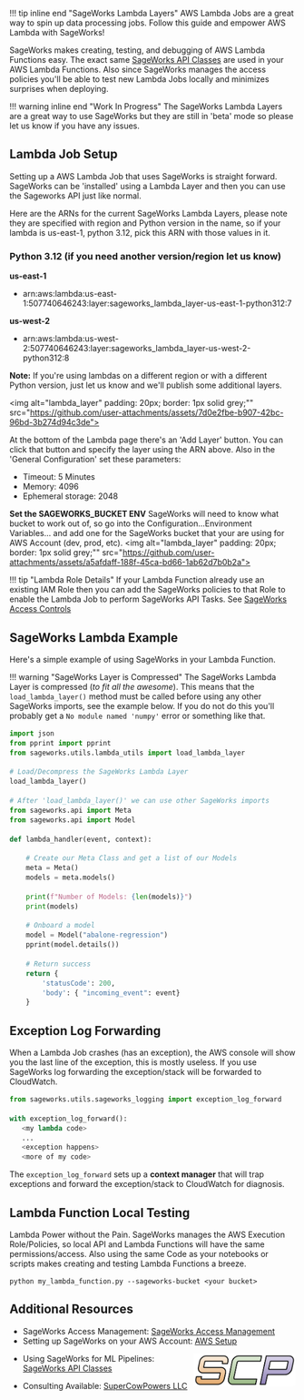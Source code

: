 !!! tip inline end "SageWorks Lambda Layers"
    AWS Lambda Jobs are a great way to spin up data processing jobs. Follow this guide and empower AWS Lambda with SageWorks!

SageWorks makes creating, testing, and debugging of AWS Lambda Functions easy. The exact same [SageWorks API Classes](../api_classes/overview.md) are used in your AWS Lambda Functions. Also since SageWorks manages the access policies you'll be able to test new Lambda Jobs locally and minimizes surprises when deploying.
    
!!! warning inline end "Work In Progress"
    The SageWorks Lambda Layers are a great way to use SageWorks but they are still in 'beta' mode so please let us know if you have any issues.
    
## Lambda Job Setup

Setting up a AWS Lambda Job that uses SageWorks is straight forward. SageWorks can be 'installed' using a Lambda Layer and then you can use the Sageworks API just like normal.

Here are the ARNs for the current SageWorks Lambda Layers, please note they are specified with region and Python version in the name, so if your lambda is us-east-1, python 3.12, pick this ARN with those values in it.

### Python 3.12 (if you need another version/region let us know)
 
**us-east-1**

- arn:aws:lambda:us-east-1:507740646243:layer:sageworks\_lambda_layer-us-east-1-python312:7

**us-west-2**

- arn:aws:lambda:us-west-2:507740646243:layer:sageworks\_lambda_layer-us-west-2-python312:8

**Note:** If you're using lambdas on a different region or with a different Python version, just let us know and we'll publish some additional layers.

<img alt="lambda_layer"  padding: 20px; border: 1px solid grey;""
src="https://github.com/user-attachments/assets/7d0e2fbe-b907-42bc-96bd-3b274d94c3de">

At the bottom of the Lambda page there's an 'Add Layer' button. You can click that button and specify the layer using the ARN above. Also in the 'General Configuration' set these parameters:

- Timeout: 5 Minutes
- Memory: 4096
- Ephemeral storage: 2048

**Set the SAGEWORKS_BUCKET ENV**
SageWorks will need to know what bucket to work out of, so go into the Configuration...Environment Variables... and add one for the SageWorks bucket that your are using for AWS Account (dev, prod, etc).
<img alt="lambda_layer"  padding: 20px; border: 1px solid grey;""
src="https://github.com/user-attachments/assets/a5afdaff-188f-45ca-bd66-1ab62d7b0b2a">


!!! tip "Lambda Role Details"
    If your Lambda Function already use an existing IAM Role then you can add the SageWorks policies to that Role to enable the Lambda Job to perform SageWorks API Tasks. See [SageWorks Access Controls](https://docs.google.com/presentation/d/1_KwbaBsyBoiWW_8SEallHg8RMsi9FdK10dr2wwzo3CA/edit?usp=sharing)

## SageWorks Lambda Example
Here's a simple example of using SageWorks in your Lambda Function. 

!!! warning "SageWorks Layer is Compressed"
    The SageWorks Lambda Layer is compressed (*to fit all the awesome*). This means that the `load_lambda_layer()` method must be called before using any other SageWorks imports, see the example below. If you do not do this you'll probably get a `No module named 'numpy'` error or something like that.

```py title="examples/lambda_hello_world.py"
import json
from pprint import pprint
from sageworks.utils.lambda_utils import load_lambda_layer
    
# Load/Decompress the SageWorks Lambda Layer
load_lambda_layer()

# After 'load_lambda_layer()' we can use other SageWorks imports
from sageworks.api import Meta
from sageworks.api import Model 

def lambda_handler(event, context):
    
    # Create our Meta Class and get a list of our Models
    meta = Meta()
    models = meta.models()
    
    print(f"Number of Models: {len(models)}")
    print(models)
        
    # Onboard a model
    model = Model("abalone-regression")
    pprint(model.details())
        
    # Return success
    return {
        'statusCode': 200,
        'body': { "incoming_event": event}
    }
```

## Exception Log Forwarding
When a Lambda Job crashes (has an exception), the AWS console will show you the last line of the exception, this is mostly useless. If you use SageWorks log forwarding the exception/stack will be forwarded to CloudWatch.

```py
from sageworks.utils.sageworks_logging import exception_log_forward

with exception_log_forward():
   <my lambda code>
   ...
   <exception happens>
   <more of my code>
```
The `exception_log_forward` sets up a **context manager** that will trap exceptions and forward the exception/stack to CloudWatch for diagnosis. 

## Lambda Function Local Testing
Lambda Power without the Pain. SageWorks manages the AWS Execution Role/Policies, so local API and Lambda Functions will have the same permissions/access. Also using the same Code as your notebooks or scripts makes creating and testing Lambda Functions a breeze.

```shell
python my_lambda_function.py --sageworks-bucket <your bucket>
```

## Additional Resources
- SageWorks Access Management: [SageWorks Access Management](https://docs.google.com/presentation/d/1_KwbaBsyBoiWW_8SEallHg8RMsi9FdK10dr2wwzo3CA/edit?usp=sharing)
- Setting up SageWorks on your AWS Account: [AWS Setup](../aws_setup/core_stack.md)

<img align="right" src="../images/scp.png" width="180">

- Using SageWorks for ML Pipelines: [SageWorks API Classes](../api_classes/overview.md)

- Consulting Available: [SuperCowPowers LLC](https://www.supercowpowers.com)
